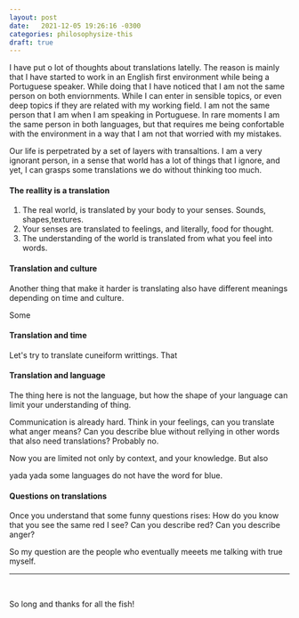 ```yaml
---
layout: post
date:   2021-12-05 19:26:16 -0300
categories: philosophysize-this
draft: true
---
```


I have put o lot of thoughts about translations latelly. The reason is mainly that I have started to work in an English first environment while being a Portuguese speaker. While doing that I have noticed that I am not the same person on both enviornments. While I can enter in sensible topics, or even deep topics if they are related with my working field. I am not the same person that I am when I am speaking in Portuguese. In rare moments I am the same person in both languages, but that requires me being confortable with the environment in a way that I am not that worried with my mistakes.

Our life is perpetrated by a set of layers with transaltions. I am a very ignorant person, in a sense that world has a lot of things that I ignore, and yet, I can grasps some translations we do without thinking too much.

#### The reallity is a translation

1. The real world, is translated by your body to your senses. Sounds, shapes,textures.
2. Your senses are translated to feelings, and literally, food for thought.
3. The understanding of the world is translated from what you feel into words.


#### Translation and culture

Another thing that make it harder is translating also have different meanings depending on time and culture.

Some

#### Translation and time
Let's try to translate cuneiform writtings. That

#### Translation and language

The thing here is not the language, but how the shape of your language can limit your understanding of thing.


Communication is already hard. Think in your feelings, can you translate what anger means? Can you describe blue without rellying in other words that also need translations? Probably no.

Now you are limited not only by context, and your knowledge. But also

yada yada some languages do not have the word for blue.

#### Questions on translations

Once you understand that some funny questions rises: How do you know that you see the same red I see? Can you describe red? Can you describe anger?


So my question are the people who eventually meeets me talking with true myself.





---
<br>

So long and thanks for all the fish!
